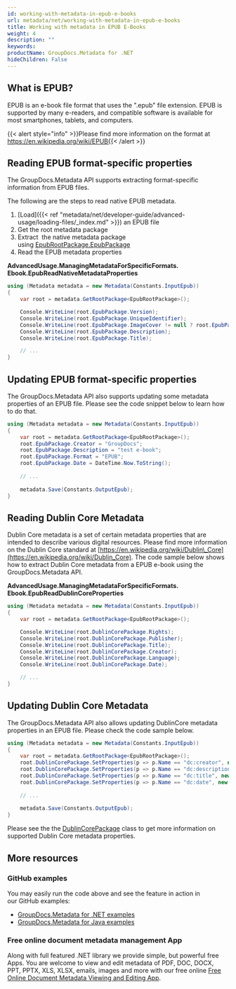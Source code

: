 ```yaml
---
id: working-with-metadata-in-epub-e-books
url: metadata/net/working-with-metadata-in-epub-e-books
title: Working with metadata in EPUB E-Books
weight: 4
description: ""
keywords: 
productName: GroupDocs.Metadata for .NET
hideChildren: False
---
```

## What is EPUB?

EPUB is an e-book file format that uses the ".epub" file extension. EPUB is supported by many e-readers, and compatible software is available for most smartphones, tablets, and computers. 

{{< alert style="info" >}}Please find more information on the format at https://en.wikipedia.org/wiki/EPUB{{< /alert >}}

## Reading EPUB format-specific properties

The GroupDocs.Metadata API supports extracting format-specific information from EPUB files.

The following are the steps to read native EPUB metadata.

1.  [Load]({{< ref "metadata/net/developer-guide/advanced-usage/loading-files/_index.md" >}}) an EPUB file
2.  Get the root metadata package
3.  Extract  the native metadata package using [EpubRootPackage.EpubPackage](https://reference.groupdocs.com/net/metadata/groupdocs.metadata.formats.ebook/epubrootpackage/properties/epubpackage)
4.  Read the EPUB metadata properties

**AdvancedUsage.ManagingMetadataForSpecificFormats.<WBR>Ebook.EpubReadNativeMetadataProperties**

```csharp
using (Metadata metadata = new Metadata(Constants.InputEpub))
{
	var root = metadata.GetRootPackage<EpubRootPackage>();

	Console.WriteLine(root.EpubPackage.Version);
	Console.WriteLine(root.EpubPackage.UniqueIdentifier);
	Console.WriteLine(root.EpubPackage.ImageCover != null ? root.EpubPackage.ImageCover.Length : 0);
	Console.WriteLine(root.EpubPackage.Description);
	Console.WriteLine(root.EpubPackage.Title);

	// ...
}
```

## Updating EPUB format-specific properties

The GroupDocs.Metadata API also supports updating some metadata properties of an EPUB file. Please see the code snippet below to learn how to do that.

```csharp
using (Metadata metadata = new Metadata(Constants.InputEpub))
{
    var root = metadata.GetRootPackage<EpubRootPackage>();
    root.EpubPackage.Creator = "GroupDocs";
    root.EpubPackage.Description = "test e-book";
    root.EpubPackage.Format = "EPUB";
    root.EpubPackage.Date = DateTime.Now.ToString();
 
    // ...
 
    metadata.Save(Constants.OutputEpub);
}
```

## Reading Dublin Core Metadata

Dublin Core metadata is a set of certain metadata properties that are intended to describe various digital resources. Please find more information on the Dublin Core standard at [https://en.wikipedia.org/wiki/Dublin\_Core](https://en.wikipedia.org/wiki/Dublin_Core). The code sample below shows how to extract Dublin Core metadata from a EPUB e-book using the GroupDocs.Metadata API.

**AdvancedUsage.ManagingMetadataForSpecificFormats.<WBR>Ebook.EpubReadDublinCoreProperties**

```csharp
using (Metadata metadata = new Metadata(Constants.InputEpub))
{
	var root = metadata.GetRootPackage<EpubRootPackage>();

	Console.WriteLine(root.DublinCorePackage.Rights);
	Console.WriteLine(root.DublinCorePackage.Publisher);
	Console.WriteLine(root.DublinCorePackage.Title);
	Console.WriteLine(root.DublinCorePackage.Creator);
	Console.WriteLine(root.DublinCorePackage.Language);
	Console.WriteLine(root.DublinCorePackage.Date);

	// ...
}
```

## Updating Dublin Core Metadata

The GroupDocs.Metadata API also allows updating DublinCore metadata properties in an EPUB file. Please check the code sample below.

```csharp
using (Metadata metadata = new Metadata(Constants.InputEpub))
{
    var root = metadata.GetRootPackage<EpubRootPackage>();
    root.DublinCorePackage.SetProperties(p => p.Name == "dc:creator", new PropertyValue("GroupDocs"));
    root.DublinCorePackage.SetProperties(p => p.Name == "dc:description", new PropertyValue("test e-book"));
    root.DublinCorePackage.SetProperties(p => p.Name == "dc:title", new PropertyValue("test EPUB"));
    root.DublinCorePackage.SetProperties(p => p.Name == "dc:date", new PropertyValue(DateTime.Now.ToString()));
  
    // ...
  
    metadata.Save(Constants.OutputEpub);
}
```

Please see the the [DublinCorePackage](https://reference.groupdocs.com/net/metadata/groupdocs.metadata.standards.dublincore/dublincorepackage) class to get more information on supported Dublin Core metadata properties.

## More resources
### GitHub examples
You may easily run the code above and see the feature in action in our GitHub examples:
*   [GroupDocs.Metadata for .NET examples](https://github.com/groupdocs-metadata/GroupDocs.Metadata-for-.NET)    
*   [GroupDocs.Metadata for Java examples](https://github.com/groupdocs-metadata/GroupDocs.Metadata-for-Java)    

### Free online document metadata management App
Along with full featured .NET library we provide simple, but powerful free Apps.
You are welcome to view and edit metadata of PDF, DOC, DOCX, PPT, PPTX, XLS, XLSX, emails, images and more with our free online [Free Online Document Metadata Viewing and Editing App](https://products.groupdocs.app/metadata).
